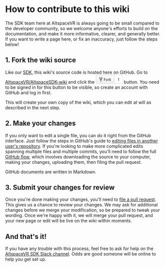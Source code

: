 # How to contribute to this wiki

The SDK team here at AltspaceVR is always going to be small compared to the developer
community, so we welcome anyone's efforts to build on the documentation, and make
it more informative, clearer, and generally better. If you want to write a page here,
or fix an inaccuracy, just follow the steps below!

## 1. Fork the wiki source

Like our [SDK](/AltspaceVR/AltspaceSDK), this wiki's source code is hosted here
on GitHub. Go to [AltspaceVR/AltspaceSDK-wiki](https://github.com/AltspaceVR/AltspaceSDK-wiki) and click the ![Fork](images/fork.jpg) button. You need to be signed in for this
button to be visible, so create an account with GitHub and log in first.

This will create your own copy of the wiki, which you can edit at will as described
in the next step.

## 2. Make your changes

If you only want to edit a single file, you can do it right from the GitHub interface.
Just follow the steps in GitHub's guide to [editing files in another user's repository](https://help.github.com/articles/editing-files-in-another-user-s-repository/).
If you're looking to make more complicated edits spanning multiple files and multiple
commits, you'll need to follow the full [GitHub flow](https://help.github.com/articles/github-flow/), which involves downloading
the source to your computer, making your changes, uploading them, then filing the
pull request.

GitHub documents are written in Markdown.

## 3. Submit your changes for review

Once you're done making your changes, you'll need to [file a pull request](https://help.github.com/articles/about-pull-requests/). This gives us a
chance to review your changes. We may ask for additional changes before we merge
your modification, so be prepared to tweak your wording. Once we're happy with it,
we will merge your pull request, and your new page or edit will be live on the wiki
within moments.

## And that's it!

If you have any trouble with this process, feel free to ask for help on the
[AltspaceVR SDK Slack channel](https://altspacevr-slackin.herokuapp.com/). Odds
are good someone will be online to help you get set up.
